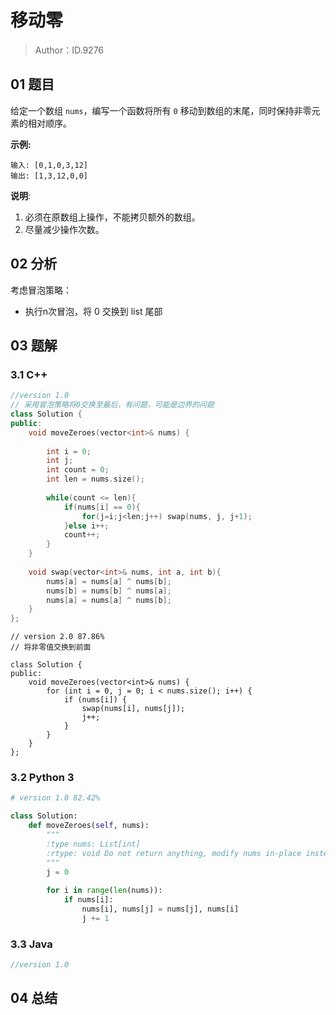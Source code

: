 # 移动零

> Author：ID.9276

## 01 题目

给定一个数组 `nums`，编写一个函数将所有 `0` 移动到数组的末尾，同时保持非零元素的相对顺序。

**示例:**

```
输入: [0,1,0,3,12]
输出: [1,3,12,0,0]
```

**说明**:

1. 必须在原数组上操作，不能拷贝额外的数组。
2. 尽量减少操作次数。

## 02 分析

考虑冒泡策略：

- 执行n次冒泡，将 0 交换到 list 尾部

## 03 题解

### 3.1 C++

```c++
//version 1.0
// 采用冒泡策略将0交换至最后，有问题，可能是边界的问题
class Solution {
public:
    void moveZeroes(vector<int>& nums) {
        
        int i = 0;
        int j;
        int count = 0;
        int len = nums.size();
        
        while(count <= len){
            if(nums[i] == 0){
                for(j=i;j<len;j++) swap(nums, j, j+1);
            }else i++;
            count++;
        }
    }
    
    void swap(vector<int>& nums, int a, int b){
        nums[a] = nums[a] ^ nums[b];
        nums[b] = nums[b] ^ nums[a];
        nums[a] = nums[a] ^ nums[b];
    }
};
```

```
// version 2.0 87.86%
// 将非零值交换到前面

class Solution {
public:
    void moveZeroes(vector<int>& nums) {
        for (int i = 0, j = 0; i < nums.size(); i++) {
            if (nums[i]) {
                swap(nums[i], nums[j]);
                j++;
            }
        }
    }
};
```



### 3.2 Python 3

```python
# version 1.0 82.42%

class Solution:
    def moveZeroes(self, nums):
        """
        :type nums: List[int]
        :rtype: void Do not return anything, modify nums in-place instead.
        """
        j = 0
        
        for i in range(len(nums)): 
            if nums[i]:
                nums[i], nums[j] = nums[j], nums[i]
                j += 1

```



### 3.3 Java

```java
//version 1.0
```



## 04 总结

